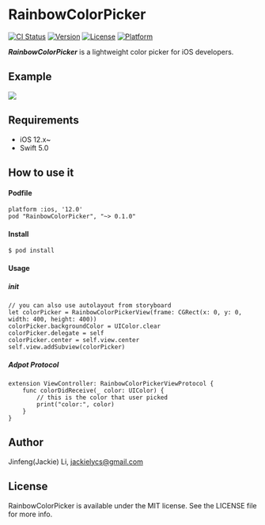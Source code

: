 # RainbowColorPicker

[![CI Status](https://img.shields.io/travis/JinfengLy/RainbowColorPicker.svg?style=flat)](https://github.com/JinfengLy/RainbowColorPicker)
[![Version](https://img.shields.io/cocoapods/v/RainbowColorPicker.svg?style=flat)](https://cocoapods.org/pods/RainbowColorPicker)
[![License](https://img.shields.io/cocoapods/l/RainbowColorPicker.svg?style=flat)](https://cocoapods.org/pods/RainbowColorPicker)
[![Platform](https://img.shields.io/cocoapods/p/RainbowColorPicker.svg?style=flat)](https://cocoapods.org/pods/RainbowColorPicker)

***RainbowColorPicker*** is a lightweight color picker for iOS developers.  

## Example

![](name-of-giphy.gif)

## Requirements
- iOS 12.x~
- Swift 5.0

## How to use it

#### Podfile

    platform :ios, '12.0'
    pod "RainbowColorPicker", "~> 0.1.0"

#### Install

    $ pod install
    
#### Usage
##### init 
    // you can also use autolayout from storyboard
    let colorPicker = RainbowColorPickerView(frame: CGRect(x: 0, y: 0, width: 400, height: 400))
    colorPicker.backgroundColor = UIColor.clear
    colorPicker.delegate = self
    colorPicker.center = self.view.center
    self.view.addSubview(colorPicker)
##### Adpot Protocol
    extension ViewController: RainbowColorPickerViewProtocol {
        func colorDidReceive(_ color: UIColor) {
            // this is the color that user picked
            print("color:", color)
        }
    }
## Author

Jinfeng(Jackie) Li, jackielycs@gmail.com

## License

RainbowColorPicker is available under the MIT license. See the LICENSE file for more info.
